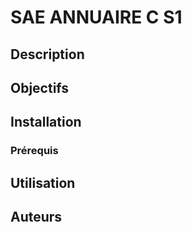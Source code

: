 # SAE ANNUAIRE C S1

## Description

## Objectifs

## Installation

### Prérequis

## Utilisation

## Auteurs
